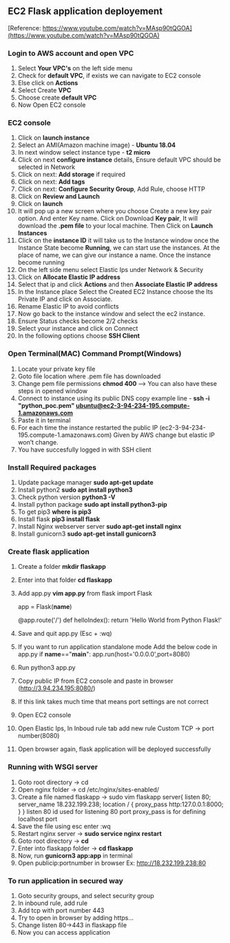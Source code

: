 ## EC2 Flask application deployement
[Reference: https://www.youtube.com/watch?v=MAsp90tQGOA](https://www.youtube.com/watch?v=MAsp90tQGOA)

### Login to AWS account and open VPC
1. Select **Your VPC's** on the left side menu
2. Check for **default VPC**, if exists we can navigate to EC2 console
3. Else click on **Actions**
4. Select Create **VPC**
5. Choose create **default VPC**
6. Now Open EC2 console

### EC2 console
1. Click on **launch instance**
2. Select an AMI(Amazon machine image) - **Ubuntu 18.04**
3. In next window select instance type - **t2 micro**
4. Click on next **configure instance** details, Ensure default VPC should be selected in Network 
5. Click on next: **Add storage** if required
6. Click on next: **Add tags**
7. Click on next: **Configure Security Group**, Add Rule, choose HTTP
8. Click on **Review and Launch** 
9. Click on **launch**
10. It will pop up a new screen where you choose Create a new key pair option.
And enter Key name.
Click on Download **Key pair**, It will download the **.pem file** to your local machine.
Then Click on **Launch Instances**
11. Click on the **instance ID** it will take us to the Instance window once the Instance State become **Running**, we can start use the instances. At the place of name, we can give our instance a name.
Once the instance become running
12. On the left side menu select Elastic Ips under Network & Security
13. Click on **Allocate Elastic IP address**
14. Select that ip and click **Actions** and then **Associate Elastic IP address**
15. In the Instance place Select the Created EC2 Instance choose the Its Private IP and click on Associate.
16. Rename Elastic IP to avoid conflicts
17. Now go back to the instance window and select the ec2 instance. 
18. Ensure Status checks become 2/2 checks
19. Select your instance and click on Connect
20. In the following options choose **SSH Client**

### Open Terminal(MAC) Command Prompt(Windows)
1. Locate your private key file 
2. Goto file location where .pem file has downloaded
3. Change pem file permissions **chmod 400 <pem file name>** --> You can also have these steps in opened window
4. Connect to instance using its public DNS copy example line - **ssh -i "python_poc.pem" ubuntu@ec2-3-94-234-195.compute-1.amazonaws.com** 
5. Paste it in terminal
6. For each time the instance restarted the public IP (ec2-3-94-234-195.compute-1.amazonaws.com)
Given by AWS change but elastic IP won’t change.
7. You have succesfully logged in with SSH client

### Install Required packages
1. Update package manager **sudo apt-get update**
2. Install python2 **sudo apt install python3**
3. Check python version **python3 -V**
4. Install python package **sudo apt install python3-pip**
5. To get pip3 **where is pip3**
6. Install flask **pip3 install flask**
7. Install Nginx webserver server **sudo apt-get install nginx**
8. Install gunicorn3 **sudo apt-get install gunicorn3**

### Create flask application
1. Create a folder **mkdir flaskapp**
2. Enter into that folder **cd flaskapp**
3. Add app.py **vim app.py**
    from flask import Flask

    app = Flask(__name__)

    @app.route('/')
    def helloIndex():
        return 'Hello World from Python Flask!'
4. Save and quit app.py (Esc + :wq)
5. If you want to run application standalone mode
    Add the below code in app.py
    if __name__=="__main__":
        app.run(host='0.0.0.0',port=8080)
6. Run python3 app.py
7. Copy public IP from EC2 console and paste in browser (http://3.94.234.195:8080/)
8. If this link takes much time that means port settings are not correct
9. Open EC2 console 
10. Open Elastic Ips, In Inboud rule tab add new rule
    Custom TCP -> port number(8080)
11. Open browser again, flask application will be deployed successfully

### Running with WSGI server
1. Goto root directory → cd
2. Open nginx folder → cd /etc/nginx/sites-enabled/
3. Create a file named flaskapp → sudo vim flaskapp
	server{
       		listen 80;
	        server_name 18.232.199.238;
		location / {
                	proxy_pass http:127.0.0.1:8000;
        		}
	}
    listen 80 id used for listening 80 port
    proxy_pass is for defining localhost port
4. Save the file using esc enter :wq
5. Restart nginx server → **sudo service nginx restart**
6. Goto root directory → **cd**
7. Enter into flaskapp folder → **cd flaskapp**
8. Now, run **gunicorn3 app:app** in terminal
9. Open publicip:portnumber in browser Ex: http://18.232.199.238:80

 ### To run application in secured way
 1. Goto security groups, and select security group
 2. In inbound rule, add rule
 3. Add tcp with port number 443
 4. Try to open in browser by adding https...
 5. Change listen 80->443 in flaskapp file
 6. Now you can access application